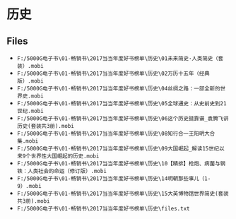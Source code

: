 # 历史

## Files

- `F:/5000G电子书\01-畅销书\2017当当年度好书榜单\历史\01未来简史·人类简史（套装）.mobi`
- `F:/5000G电子书\01-畅销书\2017当当年度好书榜单\历史\02万历十五年（经典版）.mobi`
- `F:/5000G电子书\01-畅销书\2017当当年度好书榜单\历史\04丝绸之路：一部全新的世界史.mobi`
- `F:/5000G电子书\01-畅销书\2017当当年度好书榜单\历史\05全球通史：从史前史到21世纪.mobi`
- `F:/5000G电子书\01-畅销书\2017当当年度好书榜单\历史\06这个历史挺靠谱_袁腾飞讲历史(套装共3册).mobi`
- `F:/5000G电子书\01-畅销书\2017当当年度好书榜单\历史\08知行合一王阳明大合集.mobi`
- `F:/5000G电子书\01-畅销书\2017当当年度好书榜单\历史\09大国崛起_解读15世纪以来9个世界性大国崛起的历史.mobi`
- `F:/5000G电子书\01-畅销书\2017当当年度好书榜单\历史\10【精排】枪炮、病菌与钢铁：人类社会的命运（修订版）.mobi`
- `F:/5000G电子书\01-畅销书\2017当当年度好书榜单\历史\14明朝那些事儿（1-9）.mobi`
- `F:/5000G电子书\01-畅销书\2017当当年度好书榜单\历史\15大英博物馆世界简史(套装共3册).mobi`
- `F:/5000G电子书\01-畅销书\2017当当年度好书榜单\历史\files.txt`
